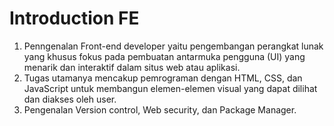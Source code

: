 # Introduction FE

1. Penngenalan Front-end developer yaitu pengembangan perangkat lunak yang khusus fokus pada pembuatan antarmuka pengguna (UI) yang menarik dan interaktif dalam situs web atau aplikasi.
2. Tugas utamanya mencakup pemrograman dengan HTML, CSS, dan JavaScript untuk membangun elemen-elemen visual yang dapat dilihat dan diakses oleh user.
3. Pengenalan Version control, Web security, dan Package Manager.